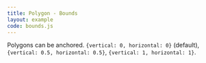 ```yaml
---
title: Polygon - Bounds
layout: example
code: bounds.js
---
```


Polygons can be anchored. `{vertical: 0, horizontal: 0}` (default), `{vertical: 0.5, horizontal: 0.5}`, `{vertical: 1, horizontal: 1}`.
